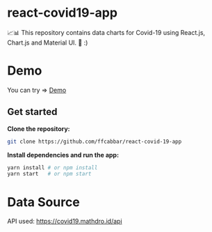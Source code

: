 # react-covid19-app
📈📊 This repository contains data charts for Covid-19 using React.js, Chart.js and Material UI.
:metal: :)

# Demo
You can try => [Demo](https://covid19-furkan.netlify.app/)

## Get started

**Clone the repository:**

```sh
git clone https://github.com/ffcabbar/react-covid-19-app
```

**Install dependencies and run the app:**

```sh
yarn install # or npm install
yarn start   # or npm start
```

# Data Source
API used: https://covid19.mathdro.id/api
